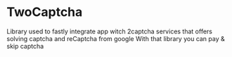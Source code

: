 # TwoCaptcha
Library used to fastly integrate app witch 2captcha services that offers solving captcha and reCaptcha from google
With that library you can pay & skip captcha
